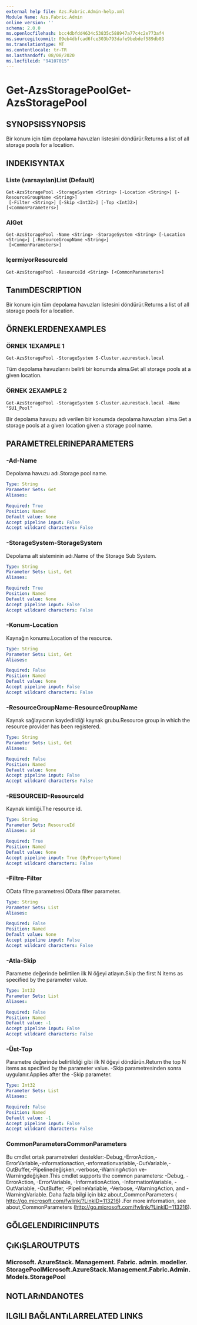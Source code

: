 ```yaml
---
external help file: Azs.Fabric.Admin-help.xml
Module Name: Azs.Fabric.Admin
online version: ''
schema: 2.0.0
ms.openlocfilehash: bcc4dbfdd4634c53835c588947a77c4c2e773af4
ms.sourcegitcommit: 09eb4dbfcad6fce303b793dafe9bebdef589db03
ms.translationtype: MT
ms.contentlocale: tr-TR
ms.lasthandoff: 08/08/2020
ms.locfileid: "94107015"
---
```

# <span data-ttu-id="8cc07-101">Get-AzsStoragePool</span><span class="sxs-lookup"><span data-stu-id="8cc07-101">Get-AzsStoragePool</span></span>

## <span data-ttu-id="8cc07-102">SYNOPSIS</span><span class="sxs-lookup"><span data-stu-id="8cc07-102">SYNOPSIS</span></span>
<span data-ttu-id="8cc07-103">Bir konum için tüm depolama havuzları listesini döndürür.</span><span class="sxs-lookup"><span data-stu-id="8cc07-103">Returns a list of all storage pools for a location.</span></span>

## <span data-ttu-id="8cc07-104">INDEKI</span><span class="sxs-lookup"><span data-stu-id="8cc07-104">SYNTAX</span></span>

### <span data-ttu-id="8cc07-105">Liste (varsayılan)</span><span class="sxs-lookup"><span data-stu-id="8cc07-105">List (Default)</span></span>
```
Get-AzsStoragePool -StorageSystem <String> [-Location <String>] [-ResourceGroupName <String>]
 [-Filter <String>] [-Skip <Int32>] [-Top <Int32>] [<CommonParameters>]
```

### <span data-ttu-id="8cc07-106">Al</span><span class="sxs-lookup"><span data-stu-id="8cc07-106">Get</span></span>
```
Get-AzsStoragePool -Name <String> -StorageSystem <String> [-Location <String>] [-ResourceGroupName <String>]
 [<CommonParameters>]
```

### <span data-ttu-id="8cc07-107">Içermiyor</span><span class="sxs-lookup"><span data-stu-id="8cc07-107">ResourceId</span></span>
```
Get-AzsStoragePool -ResourceId <String> [<CommonParameters>]
```

## <span data-ttu-id="8cc07-108">Tanım</span><span class="sxs-lookup"><span data-stu-id="8cc07-108">DESCRIPTION</span></span>
<span data-ttu-id="8cc07-109">Bir konum için tüm depolama havuzları listesini döndürür.</span><span class="sxs-lookup"><span data-stu-id="8cc07-109">Returns a list of all storage pools for a location.</span></span>

## <span data-ttu-id="8cc07-110">ÖRNEKLERDEN</span><span class="sxs-lookup"><span data-stu-id="8cc07-110">EXAMPLES</span></span>

### <span data-ttu-id="8cc07-111">ÖRNEK 1</span><span class="sxs-lookup"><span data-stu-id="8cc07-111">EXAMPLE 1</span></span>
```
Get-AzsStoragePool -StorageSystem S-Cluster.azurestack.local
```

<span data-ttu-id="8cc07-112">Tüm depolama havuzlarını belirli bir konumda alma.</span><span class="sxs-lookup"><span data-stu-id="8cc07-112">Get all storage pools at a given location.</span></span>

### <span data-ttu-id="8cc07-113">ÖRNEK 2</span><span class="sxs-lookup"><span data-stu-id="8cc07-113">EXAMPLE 2</span></span>
```
Get-AzsStoragePool -StorageSystem S-Cluster.azurestack.local -Name "SU1_Pool"
```

<span data-ttu-id="8cc07-114">Bir depolama havuzu adı verilen bir konumda depolama havuzları alma.</span><span class="sxs-lookup"><span data-stu-id="8cc07-114">Get a storage pools at a given location given a storage pool name.</span></span>

## <span data-ttu-id="8cc07-115">PARAMETRELERINE</span><span class="sxs-lookup"><span data-stu-id="8cc07-115">PARAMETERS</span></span>

### <span data-ttu-id="8cc07-116">-Ad</span><span class="sxs-lookup"><span data-stu-id="8cc07-116">-Name</span></span>
<span data-ttu-id="8cc07-117">Depolama havuzu adı.</span><span class="sxs-lookup"><span data-stu-id="8cc07-117">Storage pool name.</span></span>

```yaml
Type: String
Parameter Sets: Get
Aliases:

Required: True
Position: Named
Default value: None
Accept pipeline input: False
Accept wildcard characters: False
```

### <span data-ttu-id="8cc07-118">-StorageSystem</span><span class="sxs-lookup"><span data-stu-id="8cc07-118">-StorageSystem</span></span>
<span data-ttu-id="8cc07-119">Depolama alt sisteminin adı.</span><span class="sxs-lookup"><span data-stu-id="8cc07-119">Name of the Storage Sub System.</span></span>

```yaml
Type: String
Parameter Sets: List, Get
Aliases:

Required: True
Position: Named
Default value: None
Accept pipeline input: False
Accept wildcard characters: False
```

### <span data-ttu-id="8cc07-120">-Konum</span><span class="sxs-lookup"><span data-stu-id="8cc07-120">-Location</span></span>
<span data-ttu-id="8cc07-121">Kaynağın konumu.</span><span class="sxs-lookup"><span data-stu-id="8cc07-121">Location of the resource.</span></span>

```yaml
Type: String
Parameter Sets: List, Get
Aliases:

Required: False
Position: Named
Default value: None
Accept pipeline input: False
Accept wildcard characters: False
```

### <span data-ttu-id="8cc07-122">-ResourceGroupName</span><span class="sxs-lookup"><span data-stu-id="8cc07-122">-ResourceGroupName</span></span>
<span data-ttu-id="8cc07-123">Kaynak sağlayıcının kaydedildiği kaynak grubu.</span><span class="sxs-lookup"><span data-stu-id="8cc07-123">Resource group in which the resource provider has been registered.</span></span>

```yaml
Type: String
Parameter Sets: List, Get
Aliases:

Required: False
Position: Named
Default value: None
Accept pipeline input: False
Accept wildcard characters: False
```

### <span data-ttu-id="8cc07-124">-RESOURCEID</span><span class="sxs-lookup"><span data-stu-id="8cc07-124">-ResourceId</span></span>
<span data-ttu-id="8cc07-125">Kaynak kimliği.</span><span class="sxs-lookup"><span data-stu-id="8cc07-125">The resource id.</span></span>

```yaml
Type: String
Parameter Sets: ResourceId
Aliases: id

Required: True
Position: Named
Default value: None
Accept pipeline input: True (ByPropertyName)
Accept wildcard characters: False
```

### <span data-ttu-id="8cc07-126">-Filtre</span><span class="sxs-lookup"><span data-stu-id="8cc07-126">-Filter</span></span>
<span data-ttu-id="8cc07-127">OData filtre parametresi.</span><span class="sxs-lookup"><span data-stu-id="8cc07-127">OData filter parameter.</span></span>

```yaml
Type: String
Parameter Sets: List
Aliases:

Required: False
Position: Named
Default value: None
Accept pipeline input: False
Accept wildcard characters: False
```

### <span data-ttu-id="8cc07-128">-Atla</span><span class="sxs-lookup"><span data-stu-id="8cc07-128">-Skip</span></span>
<span data-ttu-id="8cc07-129">Parametre değerinde belirtilen ilk N öğeyi atlayın.</span><span class="sxs-lookup"><span data-stu-id="8cc07-129">Skip the first N items as specified by the parameter value.</span></span>

```yaml
Type: Int32
Parameter Sets: List
Aliases:

Required: False
Position: Named
Default value: -1
Accept pipeline input: False
Accept wildcard characters: False
```

### <span data-ttu-id="8cc07-130">-Üst</span><span class="sxs-lookup"><span data-stu-id="8cc07-130">-Top</span></span>
<span data-ttu-id="8cc07-131">Parametre değerinde belirtildiği gibi ilk N öğeyi döndürün.</span><span class="sxs-lookup"><span data-stu-id="8cc07-131">Return the top N items as specified by the parameter value.</span></span>
<span data-ttu-id="8cc07-132">-Skip parametresinden sonra uygulanır.</span><span class="sxs-lookup"><span data-stu-id="8cc07-132">Applies after the -Skip parameter.</span></span>

```yaml
Type: Int32
Parameter Sets: List
Aliases:

Required: False
Position: Named
Default value: -1
Accept pipeline input: False
Accept wildcard characters: False
```

### <span data-ttu-id="8cc07-133">CommonParameters</span><span class="sxs-lookup"><span data-stu-id="8cc07-133">CommonParameters</span></span>
<span data-ttu-id="8cc07-134">Bu cmdlet ortak parametreleri destekler:-Debug,-ErrorAction,-ErrorVariable,-ınformationaction,-ınformationvariable,-OutVariable,-OutBuffer,-Pipelinedeğişken,-verbose,-WarningAction ve-Warningdeğişken.</span><span class="sxs-lookup"><span data-stu-id="8cc07-134">This cmdlet supports the common parameters: -Debug, -ErrorAction, -ErrorVariable, -InformationAction, -InformationVariable, -OutVariable, -OutBuffer, -PipelineVariable, -Verbose, -WarningAction, and -WarningVariable.</span></span> <span data-ttu-id="8cc07-135">Daha fazla bilgi için bkz about_CommonParameters ( http://go.microsoft.com/fwlink/?LinkID=113216) .</span><span class="sxs-lookup"><span data-stu-id="8cc07-135">For more information, see about_CommonParameters (http://go.microsoft.com/fwlink/?LinkID=113216).</span></span>

## <span data-ttu-id="8cc07-136">GÖLGELENDIRICI</span><span class="sxs-lookup"><span data-stu-id="8cc07-136">INPUTS</span></span>

## <span data-ttu-id="8cc07-137">ÇıKıŞLAR</span><span class="sxs-lookup"><span data-stu-id="8cc07-137">OUTPUTS</span></span>

### <span data-ttu-id="8cc07-138">Microsoft. AzureStack. Management. Fabric. admin. modeller. StoragePool</span><span class="sxs-lookup"><span data-stu-id="8cc07-138">Microsoft.AzureStack.Management.Fabric.Admin.Models.StoragePool</span></span>

## <span data-ttu-id="8cc07-139">NOTLARıNDA</span><span class="sxs-lookup"><span data-stu-id="8cc07-139">NOTES</span></span>

## <span data-ttu-id="8cc07-140">ILGILI BAĞLANTıLAR</span><span class="sxs-lookup"><span data-stu-id="8cc07-140">RELATED LINKS</span></span>

